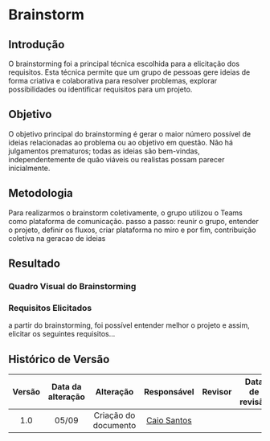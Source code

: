 # Brainstorm

## Introdução

O brainstorming foi a principal técnica escolhida para a elicitação dos requisitos. Esta técnica permite que um grupo de pessoas gere ideias de forma criativa e colaborativa para resolver problemas, explorar possibilidades ou identificar requisitos para um projeto.

## Objetivo

O objetivo principal do brainstorming é gerar o maior número possível de ideias relacionadas ao problema ou ao objetivo em questão. Não há julgamentos prematuros; todas as ideias são bem-vindas, independentemente de quão viáveis ou realistas possam parecer inicialmente.

## Metodologia

Para realizarmos o brainstorm coletivamente, o grupo utilizou o Teams como plataforma de comunicação.
passo a passo: reunir o grupo, entender o projeto, definir os fluxos, criar plataforma no miro e por fim, contribuição coletiva na geracao de ideias

## Resultado

### Quadro Visual do Brainstorming
<!-- Colocar aqui o quadro do miro -->

### Requisitos Elicitados
a partir do brainstorming, foi possível entender melhor o projeto e assim, elicitar os seguintes requisitos...

## Histórico de Versão

| Versão | Data da alteração |             Alteração             |                   Responsável                   |                     Revisor                     | Data de revisão |
| :----: | :---------------: | :-------------------------------: | :---------------------------------------------: | :---------------------------------------------: | :-------------: |
|  1.0   |       05/09       |         Criação do documento        | [Caio Santos](https://github.com/caiobsantos) |||
